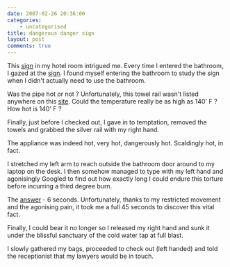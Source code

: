 ```yaml
---
date: 2007-02-26 20:36:00
categories:
    - uncategorised
title: dangerous danger sign
layout: post
comments: true
---
```

This [sign](http://www.flickr.com/photos/70276096@N00/403356821/) in my
hotel room intrigued me. Every time I entered the bathroom, I gazed at
the [sign](http://www.flickr.com/photos/70276096@N00/403356821/). I
found myself entering the bathroom to study the sign when I didn't
actually need to use the bathroom.

Was the pipe hot or not ? Unfortunately, this towel rail wasn't listed
anywhere on this [site](http://hotornot.com/). Could the temperature
really be as high as 140' F ? How hot is 140' F ?

Finally, just before I checked out, I gave in to temptation, removed the
towels and grabbed the silver rail with my right hand.

The appliance was indeed hot, very hot, dangerously hot. Scaldingly hot,
in fact.

I stretched my left arm to reach outside the bathroom door around to my
laptop on the desk. I then somehow managed to type with my left hand and
agonisingly Googled to find out how exactly long I could endure this
torture before incurring a third degree burn.

The [answer](http://www.med.umich.edu/1libr/pa/pa_hotwatr_hhg.htm) - 6
seconds. Unfortunately, thanks to my restricted movement and the
agonising pain, it took me a full 45 seconds to discover this vital
fact.

Finally, I could bear it no longer so I released my right hand and sunk
it under the blissful sanctuary of the cold water tap at full blast.

I slowly gathered my bags, proceeded to check out (left handed) and told
the receptionist that my lawyers would be in touch.
